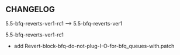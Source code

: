 ## CHANGELOG

5.5-bfq-reverts-ver1-rc1 --> 5.5-bfq-reverts-ver1

5.5-bfq-reverts-ver1-rc1

- add Revert-block-bfq-do-not-plug-I-O-for-bfq_queues-with.patch
